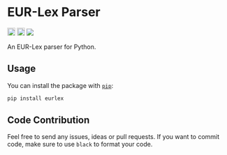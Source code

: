 # EUR-Lex Parser

<p>
    <a href="https://github.com/kevin91nl/eurlex/actions/workflows/building.yaml"><img src="https://github.com/kevin91nl/eurlex/actions/workflows/building.yaml/badge.svg" alt="Building" height="18"></a>
    <a href="https://badge.fury.io/py/eurlex"><img src="https://badge.fury.io/py/eurlex.svg" alt="PyPI version" height="18"></a>
    <a href=https://github.com/ambv/black>
        <img src="https://img.shields.io/badge/code%20style-black-000000.svg">
    </a>
</p>

An EUR-Lex parser for Python.

## Usage

You can install the package with [`pip`](https://pip.pypa.io/en/stable/getting-started/):

```bash
pip install eurlex
```

## Code Contribution

Feel free to send any issues, ideas or pull requests. If you want to commit code, make sure to use `black` to format your code.